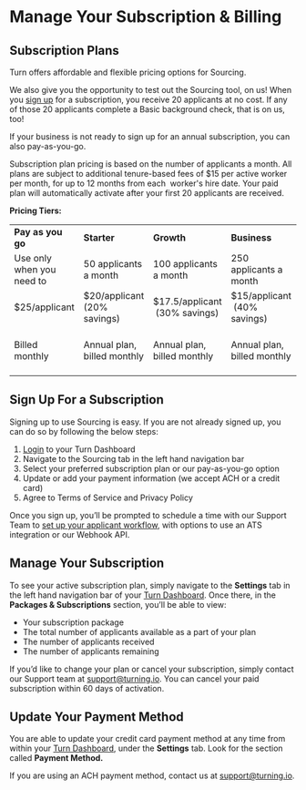 # Manage Your Subscription & Billing

## Subscription Plans
Turn offers affordable and flexible pricing options for Sourcing. 

We also give you the opportunity to test out the Sourcing tool, on us! When you [sign up](#Sign-Up-For-a-Subscription) for a subscription, you receive 20 applicants at no cost. If any of those 20 applicants complete a Basic background check, that is on us, too!

If your business is not ready to sign up for an annual subscription, you can also pay-as-you-go. 

Subscription plan pricing is based on the number of applicants a month. All plans are subject to additional tenure-based fees of $15 per active worker per month, for up to 12 months from each  worker's hire date. Your paid plan will automatically activate after your first 20 applicants are received.

**Pricing Tiers:**

|     |     |     |     |     |
| --- | --- | --- | --- | --- |
| **Pay as you go** | **Starter** | **Growth** | **Business** | **Enterprise** |
| Use only when you need to | 50 applicants a month | 100 applicants a month | 250 applicants a month | 500+ applicants a month |
| $25/applicant | $20/applicant  <br>(20% savings) | $17.5/applicant  <br> (30% savings) | $15/applicant  <br> (40% savings) | (50+% savings) |
| Billed monthly | Annual plan, billed monthly | Annual plan, billed monthly | Annual plan, billed monthly | Annual plan, billed monthly |

## Sign Up For a Subscription
Signing up to use Sourcing is easy. If you are not already signed up, you can do so by following the below steps:

1.  [Login](https://partners.turning.io/) to your Turn Dashboard
2.  Navigate to the Sourcing tab in the left hand navigation bar 
3.  Select your preferred subscription plan or our pay-as-you-go option
4.  Update or add your payment information (we accept ACH or a credit card)
5.  Agree to Terms of Service and Privacy Policy

Once you sign up, you’ll be prompted to schedule a time with our Support Team to [set up your applicant workflow](#Set-Up--Integrations), with options to use an ATS integration or our Webhook API.

## Manage Your Subscription
To see your active subscription plan, simply navigate to the **Settings** tab in the left hand navigation bar of your [Turn Dashboard](https://partners.turning.io). Once there, in the **Packages & Subscriptions** section, you’ll be able to view:

* Your subscription package
* The total number of applicants available as a part of your plan
* The number of applicants received
* The number of applicants remaining

If you’d like to change your plan or cancel your subscription, simply contact our Support team at [support@turning.io](mailto:support@turning.io). You can cancel your paid subscription within 60 days of activation.

## Update Your Payment Method
You are able to update your credit card payment method at any time from within your [Turn Dashboard](https://partners.turning.io/), under the **Settings** tab. Look for the section called **Payment Method.**

If you are using an ACH payment method, contact us at [support@turning.io](mailto:support@turning.io).